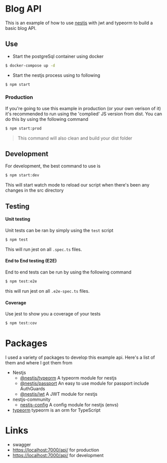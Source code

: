 # Blog API

This is an example of how to use [nestjs](https://github.com/nestjs/nest) with jwt and typeorm to build a basic blog API.

## Use

- Start the postgreSql container using docker

```bash
$ docker-compose up -d
```

- Start the nestjs process using to following

```bash
$ npm start
```

### Production

If you're going to use this example in production (or your own verison of it) it's recommended to run using the 'complied' JS version from dist. You can do this by using the following command

```bash
$ npm start:prod
```

> This command will also clean and build your dist folder

## Development

For development, the best command to use is

```bash
$ npm start:dev
```

This will start watch mode to reload our script when there's been any changes in the src directory

## Testing

#### Unit testing

Unit tests can be ran by simply using the `test` script

```bash
$ npm test
```

This will run jest on all `.spec.ts` files.

#### End to End testing (E2E)

End to end tests can be run by using the following command

```bash
$ npm test:e2e
```

this will run jest on all `.e2e-spec.ts` files.

#### Coverage

Use jest to show you a coverage of your tests

```bash
$ npm test:cov
```

# Packages

I used a variety of packages to develop this example api. Here's a list of them and where I got them from

- Nestjs
  - [@nestjs/typeorm](https://github.com/nestjs/typeorm) A typeorm module for nestjs
  - [@nestjs/passport](https://github.com/nestjs/passport) An easy to use module for passport include AuthGuards
  - [@nestjs/jwt](https://github.com/nestjs/jwt) A JWT module for nestjs
- nestjs-community
  - [nestjs-config](https://github.com/nestjs-community/nestjs-config) A config module for nestjs (envs)
- [typeorm](https://github.com/typeorm/typeorm) typeorm is an orm for TypeScript

# Links

- swagger
- [https://localhost:7000/api/](https://localhost:700/api/) for production
- [https://localhost:7000/api/](https://localhost:700/api/) for development
